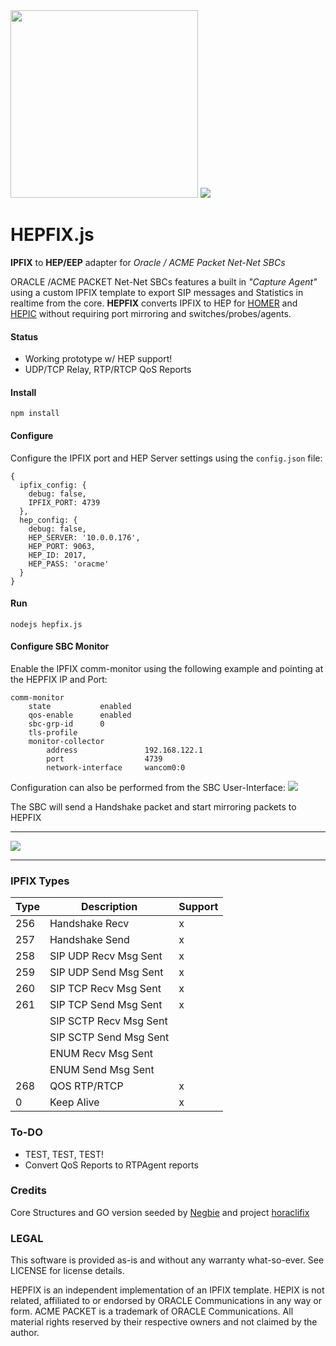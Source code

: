 <img src="https://i.imgur.com/scqdu3p.png" width="300">

<img src="http://i.imgur.com/MAPMGfe.png" />

# HEPFIX.js
**IPFIX** to **HEP/EEP**  adapter for *Oracle / ACME Packet Net-Net SBCs*

ORACLE /ACME PACKET Net-Net SBCs features a built in *"Capture Agent"* using a custom IPFIX template to export SIP messages and Statistics in realtime from the core. **HEPFIX** converts IPFIX to HEP for [HOMER](http://sipcapture.org) and [HEPIC](http://hepic.tel) without requiring port mirroring and switches/probes/agents.

#### Status
* Working prototype w/ HEP support!
* UDP/TCP Relay, RTP/RTCP QoS Reports

#### Install
```
npm install
```
#### Configure
Configure the IPFIX port and HEP Server settings using the ```config.json``` file:
```
{
  ipfix_config: {
    debug: false,
    IPFIX_PORT: 4739
  },
  hep_config: {
    debug: false,
    HEP_SERVER: '10.0.0.176',
    HEP_PORT: 9063,
    HEP_ID: 2017,
    HEP_PASS: 'oracme'
  }
}
```

#### Run
```
nodejs hepfix.js
```

#### Configure SBC Monitor
Enable the IPFIX comm-monitor using the following example and pointing at the HEPFIX IP and Port:
```
comm-monitor
    state           enabled
    qos-enable      enabled
    sbc-grp-id      0
    tls-profile
    monitor-collector
        address               192.168.122.1
        port                  4739
        network-interface     wancom0:0
```

Configuration can also be performed from the SBC User-Interface:
<img src="http://i.imgur.com/Mt00OQb.png">

The SBC will send a Handshake packet and start mirroring packets to HEPFIX

------------------------------

<img src="http://i.imgur.com/Erkji9P.png"/>

------------------------------

### IPFIX Types
|Type   |Description   | Support |
|-- |-- |-- |
| 256 |Handshake Recv | x |
| 257 |Handshake Send | x |
| 258 |SIP UDP Recv Msg Sent | x |
| 259 |SIP UDP Send Msg Sent | x |
| 260 |SIP TCP Recv Msg Sent | x |
| 261 |SIP TCP Send Msg Sent | x |
|   |SIP SCTP Recv Msg Sent |   |
|   |SIP SCTP Send Msg Sent |   |
|   |ENUM Recv Msg Sent |   |
|   |ENUM Send Msg Sent |   |
| 268 |QOS RTP/RTCP | x |
|   0 |Keep Alive | x |


### To-DO
* TEST, TEST, TEST!
* Convert QoS Reports to RTPAgent reports

### Credits
Core Structures and GO version seeded by [Negbie](https://github.com/negbie) and project [horaclifix](https://github.com/negbie/horaclifix)

### LEGAL
This software is provided as-is and without any warranty what-so-ever. See LICENSE for license details.

HEPFIX is an independent implementation of an IPFIX template. HEPIX is not related, affiliated to or endorsed by ORACLE Communications in any way or form. ACME PACKET is a trademark of ORACLE Communications. All material rights reserved by their respective owners and not claimed by the author. 
